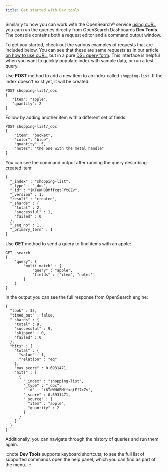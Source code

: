 ```yaml
---
title: Get started with Dev tools
---
```


Similarly to how you can work with the OpenSearch® service
[using cURL](/docs/products/opensearch/howto/opensearch-with-curl) you can run the queries directly from OpenSearch Dashboards
**Dev Tools**. The console contains both a request editor and a command
output window.

To get you started, check out the various examples of requests that are
included below. You can see that these are same requests as in our
article
[on how to use cURL](/docs/products/opensearch/howto/opensearch-with-curl), but in a pure [DSL query
form](https://opensearch.org/docs/latest/opensearch/query-dsl/index/).
This interface is helpful when you want to quickly populate index with
sample data, or run a test query.

Use **POST** method to add a new item to an index called
`shopping-list`. If the index doesn't exist yet, it will be created:

```
POST shopping-list/_doc
{
   "item": "apple",
   "quantity": 2
}
```

Follow by adding another item with a different set of fields:

```
POST shopping-list/_doc
{
    "item": "bucket",
    "color": "blue",
    "quantity": 5,
    "notes": "the one with the metal handle"
}
```

You can see the command output after running the query describing
created item:

```
{
  "_index" : "shopping-list",
  "_type" : "_doc",
  "_id" : "jKTeWH0BMffxqtFft8Zv",
  "_version" : 1,
  "result" : "created",
  "_shards" : {
    "total" : 2,
    "successful" : 1,
    "failed" : 0
  },
  "_seq_no" : 1,
  "_primary_term" : 1
}
```

Use **GET** method to send a query to find items with an apple:

```
GET _search
{
    "query": {
        "multi_match" : {
            "query" : "apple",
            "fields" : ["item", "notes"]
        }
    }
}
```

In the output you can see the full response from OpenSearch engine:

```
{
  "took" : 35,
  "timed_out" : false,
  "_shards" : {
    "total" : 9,
    "successful" : 9,
    "skipped" : 0,
    "failed" : 0
  },
  "hits" : {
    "total" : {
      "value" : 1,
      "relation" : "eq"
    },
    "max_score" : 0.6931471,
    "hits" : [
      {
        "_index" : "shopping-list",
        "_type" : "_doc",
        "_id" : "i6TdWH0BMffxqtFf7cZv",
        "_score" : 0.6931471,
        "_source" : {
          "item" : "apple",
          "quantity" : 2
        }
      }
    ]
  }
}
```

Additionally, you can navigate through the history of queries and run
them again.

:::note
**Dev Tools** supports keyboard shortcuts, to see the full list of
supported commands open the help panel, which you can find as part of
the menu.
:::
